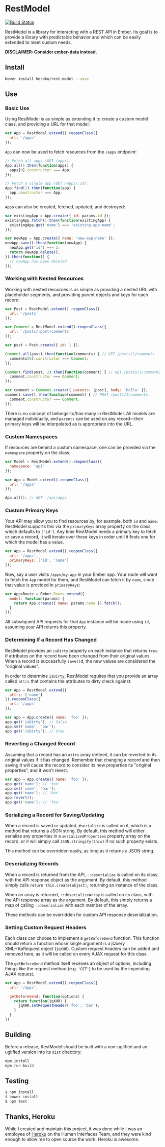 # RestModel

[![Build Status](https://travis-ci.org/heroku/rest-model.svg?branch=master)](https://travis-ci.org/heroku/rest-model)

RestModel is a library for interacting with a REST API in Ember. Its goal is to
provide a library with predictable behavior and which can be easily extended to
meet custom needs.


**DISCLAIMER: Consider [ember-data](https://github.com/emberjs/data) instead.**

## Install

```bash
bower install heroku/rest-model --save
```

## Use

### Basic Use

Using RestModel is as simple as extending it to create a custom model class, and
providing a URL for that model:

```javascript
var App = RestModel.extend().reopenClass({
  url: '/apps'
});
```

`App` can now be used to fetch resources from the `/apps` endpoint:

```javascript
// Fetch all apps (GET /apps):
App.all().then(function(apps) {
  apps[0].constructor === App;
});

// Fetch a single app (GET /apps/:id):
App.find(1).then(function(app) {
  app.constructor === App;
});
```

`App`s can also be created, fetched, updated, and destroyed:

```javascript
var existingApp = App.create({ id: params.id });
existingApp.fetch().then(function(existingApp) {
  existingApp.get('name') === 'existing-app-name';
});

var newApp = App.create({ name: 'new-app-name' });
newApp.save().then(function(newApp) {
  newApp.get('id') === 2;
  return newApp.delete();
}).then(function() {
  // newApp has been deleted
});
```

### Working with Nested Resources

Working with nested resources is as simple as providing a nested URL with
placeholder segments, and providing parent objects and keys for each record:

```javascript
var Post = RestModel.extend().reopenClass({
  url: '/posts'
});

var Comment = RestModel.extend().reopenClass({
  url: '/posts/:post/comments'
});

var post = Post.create({ id: 1 });

Comment.all(post).then(function(comments) { // GET /posts/1/comments
  comments[0].constructor === Comment;
});

Comment.find(post, 2).then(function(comment) { // GET /posts/1/comments/2
  comment.constructor === Comment;
});

var comment = Comment.create({ parents: [post], body: 'hello' });
comment.save().then(function(comment) { // POST /posts/1/comments
  comment.constructor === Comment;
});
```

There is no concept of belongs-to/has-many in RestModel. All models are managed
individually, and `parents` can be used on any record&mdash;their primary keys
will be interpolated as is appropriate into the URL.

### Custom Namespaces

If resources are behind a custom namespace, one can be provided via the
`namespace` property on the class:

```javascript
var Model = RestModel.extend().reopenClass({
  namespace: 'api'
});

var App = Model.extend().reopenClass({
  url: '/apps'
});

App.all(); // GET `/api/apps`
```

### Custom Primary Keys

Your API may allow you to find resources by, for example, both `id` and `name`.
RestModel supports this via the `primaryKeys` array property on the class, which
defaults to `['id']`. Any time RestModel needs a primary key to fetch or save a
record, it will iterate over these keys in order until it finds one for which
the model has a value.

```javascript
var App = RestModel.extend().reopenClass({
  url: '/apps',
  primaryKeys: ['id', 'name']
});
```

Now, say a user visits `/apps/my-app` in your Ember app. Your route will want
to fetch the `App` model for them, and RestModel can fetch it by `name`, since
that value is provided in `primaryKeys`:

```javascript
var AppsRoute = Ember.Route.extend({
  model: function(params) {
    return App.create({ name: params.name }).fetch();
  }
});
```

All subsequent API requests for that `App` instance will be made using `id`,
assuming your API returns this property.

### Determining If a Record Has Changed

RestModel provides an `isDirty` property on each instance that returns `true` if
attributes on the record have been changed from their original values. When a
record is successfully `save()`d, the new values are considered the "original
values".

In order to determine `isDirty`, RestModel requires that you provide an array
called `attrs` that contains the attributes to dirty check against:

```javascript
var App = RestModel.extend({
  attrs: ['name']
}).reopenClass({
  url: '/apps'
});

var app = App.create({ name: 'foo' });
app.get('isDirty'); // false
app.set('name', 'bar');
app.get('isDirty'); // true
```

### Reverting a Changed Record

Assuming that a record has an `attrs` array defined, it can be reverted to its
original values if it has changed. Remember that changing a record and then
saving it will cause the record to consider its new properties its "original
properties", and it won't revert.

```javascript
var app = App.create({ name: 'foo' });
app.get('name'); // 'foo'
app.set('name', 'bar');
app.get('name'); // 'bar'
app.revert();
app.get('name'); // 'foo'
```

### Serializing a Record for Saving/Updating

When a record is saved or updated, `#serialize` is called on it, which is a
method that returns a JSON string. By default, this method will either serialize
any properties in a `serializedProperties` property array on the record, or it
will simply call `JSON.stringify(this)` if no such property exists.

This method can be overridden easily, as long as it returns a JSON string.

### Deserializing Records

When a record is returned from the API, `::deserialize` is called on its class,
with the API response object as the argument. By default, this method simply
calls `return this.create(object)`, returning an instance of the class.

When an array is returned, `::deserializeArray` is called on its class, with the
API response array as the argument. By default, this simply returns a map of
calling `::deserialize` with each member of the array.

These methods can be overridden for custom API response deserialization.

### Setting Custom Request Headers

Each class can choose to implement a `getBeforeSend` function. This function
should return a function whose single argument is a jQuery XMLHttpRequest
object (`jqXHR`). Custom request headers can be added and removed here, as it
will be called on every AJAX request for this class.

The `getBeforeSend` method itself receives an object of options, including
things like the request method (e.g. `'GET'`) to be used by the impending AJAX
request.

```javascript
var App = RestModel.extend().reopenClass({
  url: '/apps',

  getBeforeSend: function(options) {
    return function(jqXHR) {
      jqXHR.setRequestHeader('foo', 'bar');
    }
  }
})
```

## Building

Before a release, RestModel should be built with a non-uglified and an uglified
version into its `dist` directory:

```sh
npm install
npm run build
```

## Testing

```sh
$ npm install
$ bower install
$ npm test
```

## Thanks, Heroku

While I created and maintain this project, it was done while I was an employee
of [Heroku][heroku] on the Human Interfaces Team, and they were kind enough to
allow me to open source the work. Heroku is awesome.

[heroku]: https://www.heroku.com/home
